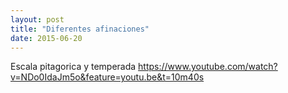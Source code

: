 ```yaml
---
layout: post
title: "Diferentes afinaciones"
date: 2015-06-20
---
```

Escala pitagorica y temperada
https://www.youtube.com/watch?v=NDo0IdaJm5o&feature=youtu.be&t=10m40s

